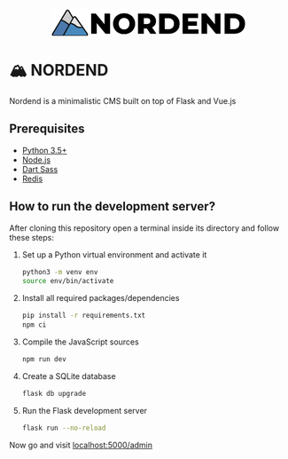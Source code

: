 <div align="center">
    <img width="350" height="48" src="app/static/images/admin/logo_full.png">
</div>

# :mountain_snow: NORDEND

Nordend is a minimalistic CMS built on top of Flask and Vue.js

## Prerequisites

- [Python 3.5+](https://www.python.org)
- [Node.js](https://nodejs.org/)
- [Dart Sass](https://sass-lang.com/dart-sass)
- [Redis](https://redis.io)

## How to run the development server?

After cloning this repository open a terminal inside its directory and
follow these steps:

1. Set up a Python virtual environment and activate it
    ```bash
    python3 -m venv env
    source env/bin/activate 
    ```

2. Install all required packages/dependencies
    ```bash
    pip install -r requirements.txt
    npm ci
    ```

3. Compile the JavaScript sources
    ```bash
    npm run dev
    ```

4. Create a SQLite database
    ```bash
    flask db upgrade
    ```

5. Run the Flask development server
    ```bash
    flask run --no-reload
    ```

Now go and visit [localhost:5000/admin](http://localhost:5000/admin)
